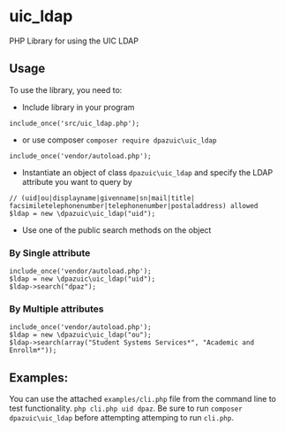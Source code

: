 # uic_ldap

PHP Library for using the UIC LDAP


## Usage
To use the library, you need to:

* Include library in your program 
```
include_once('src/uic_ldap.php');
```
* or use composer `composer require dpazuic\uic_ldap`
```
include_once('vendor/autoload.php');
```
* Instantiate an object of class `dpazuic\uic_ldap` and specify the LDAP attribute you want to query by
```
// (uid|ou|displayname|givenname|sn|mail|title|
facsimiletelephonenumber|telephonenumber|postaladdress) allowed
$ldap = new \dpazuic\uic_ldap("uid");

```

* Use one of the public search methods on the object

### By Single attribute
```
include_once('vendor/autoload.php');
$ldap = new \dpazuic\uic_ldap("uid");
$ldap->search("dpaz");
```

### By Multiple attributes
```
include_once('vendor/autoload.php');
$ldap = new \dpazuic\uic_ldap("ou");
$ldap->search(array("Student Systems Services*", "Academic and Enrollm*"));
```

## Examples:
You can use the attached `examples/cli.php` file from the command line to test functionality.
`php cli.php uid dpaz`. Be sure to run `composer dpazuic\uic_ldap` before attempting attemping to run `cli.php`.